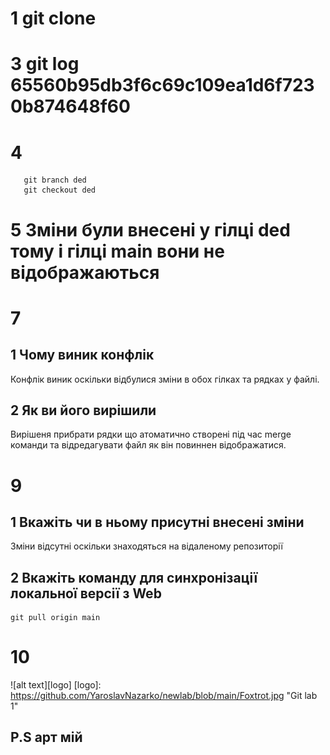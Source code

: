 # 1 git clone
# 3 git log 65560b95db3f6c69c109ea1d6f7230b874648f60
# 4 
```
   git branch ded
   git checkout ded
```
# 5 Зміни були внесені у гілці ded тому і гілці main вони не відображаються
# 7 
## 1 Чому виник конфлік
   Конфлік виник оскільки відбулися зміни в обох гілках та рядках у файлі.

## 2 Як ви його вирішили
   Вирішеня прибрати рядки що атоматично створені під час merge команди та відредагувати файл як він повиннен відображатися.
# 9 
## 1 Вкажіть чи в ньому присутні внесені зміни
   Зміни відсутні оскільки знаходяться на відаленому репозиторії

## 2 Вкажіть команду для синхронізації локальної версії з Web
```
git pull origin main
```
# 10 
![alt text][logo]
[logo]: https://github.com/YaroslavNazarko/newlab/blob/main/Foxtrot.jpg "Git  lab 1"
## P.S арт мій
